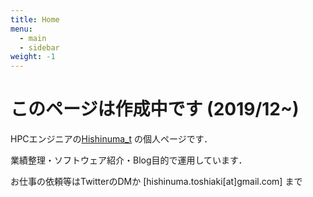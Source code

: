 ```yaml
---
title: Home
menu:
  - main
  - sidebar
weight: -1
---
```


# このページは作成中です (2019/12~)
HPCエンジニアの[Hishinuma\_t][1] の個人ページです．

業績整理・ソフトウェア紹介・Blog目的で運用しています．

お仕事の依頼等はTwitterのDMか [hishinuma.toshiaki[at]gmail.com] まで

[1]:https://twitter.com/Hishinuma_t

